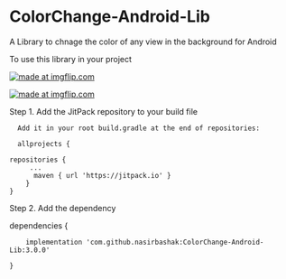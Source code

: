 # ColorChange-Android-Lib
A Library to chnage the color of any view in the background for Android

To use this library in your project

<a href="https://imgflip.com/gif/2dzx9y"><img src="https://i.imgflip.com/2dzx9y.gif" title="made at imgflip.com"/></a>

<a href="https://imgflip.com/gif/2dzxcf"><img src="https://i.imgflip.com/2dzxcf.gif" title="made at imgflip.com"/></a>

Step 1. Add the JitPack repository to your build file

      Add it in your root build.gradle at the end of repositories:
      
      allprojects {
	
	repositories {
	     ...
 	      maven { url 'https://jitpack.io' }
		}
	}
  
Step 2. Add the dependency 
  
  dependencies {

		implementation 'com.github.nasirbashak:ColorChange-Android-Lib:3.0.0'

	}
